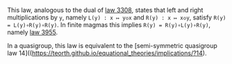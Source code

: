This law, analogous to the dual of [law 3308](https://teorth.github.io/equational_theories/implications/?3308), states that left and right multiplications by `y`, namely `L(y) : x ↦ y◇x` and `R(y) : x ↦ x◇y`, satisfy `R(y) = L(y)∘R(y)∘R(y)`.  In finite magmas this implies `R(y) = R(y)∘L(y)∘R(y)`, namely [law 3955](https://teorth.github.io/equational_theories/implications/?3955).

In a quasigroup, this law is equivalent to the [semi-symmetric quasigroup law 14]((https://teorth.github.io/equational_theories/implications/?14).
